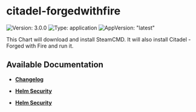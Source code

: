 # citadel-forgedwithfire

![Version: 3.0.0](https://img.shields.io/badge/Version-3.0.0-informational?style=flat-square) ![Type: application](https://img.shields.io/badge/Type-application-informational?style=flat-square) ![AppVersion: "latest"](https://img.shields.io/badge/AppVersion-"latest"-informational?style=flat-square)

This Chart will download and install SteamCMD. It will also install Citadel - Forged with Fire and run it.

## Available Documentation

- [**Changelog**](CHANGELOG)

- [**Helm Security**](container-security)

- [**Helm Security**](helm-security)

